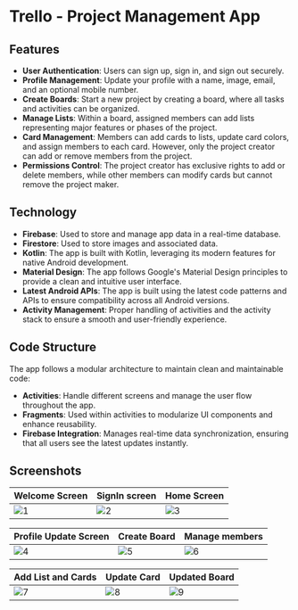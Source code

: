 # Trello - Project Management App

## Features
- **User Authentication**: Users can sign up, sign in, and sign out securely.
- **Profile Management**: Update your profile with a name, image, email, and an optional mobile number.
- **Create Boards**: Start a new project by creating a board, where all tasks and activities can be organized.
- **Manage Lists**: Within a board, assigned members can add lists representing major features or phases of the project.
- **Card Management**: Members can add cards to lists, update card colors, and assign members to each card. However, only the project creator can add or remove members from the project.
- **Permissions Control**: The project creator has exclusive rights to add or delete members, while other members can modify cards but cannot remove the project maker.

## Technology
- **Firebase**: Used to store and manage app data in a real-time database.
- **Firestore**: Used to store images and associated data.
- **Kotlin**: The app is built with Kotlin, leveraging its modern features for native Android development.
- **Material Design**: The app follows Google's Material Design principles to provide a clean and intuitive user interface.
- **Latest Android APIs**: The app is built using the latest code patterns and APIs to ensure compatibility across all Android versions.
- **Activity Management**: Proper handling of activities and the activity stack to ensure a smooth and user-friendly experience.

## Code Structure
The app follows a modular architecture to maintain clean and maintainable code:
- **Activities**: Handle different screens and manage the user flow throughout the app.
- **Fragments**: Used within activities to modularize UI components and enhance reusability.
- **Firebase Integration**: Manages real-time data synchronization, ensuring that all users see the latest updates instantly.

## Screenshots

| Welcome Screen | SignIn screen | Home Screen |
|-------------|----------------|--------------------------|
| ![1](https://github.com/user-attachments/assets/ba32e6ea-46b4-4bd6-8c36-9fc57c35c806) | ![2](https://github.com/user-attachments/assets/950fa80a-0b80-49e7-a659-cec52deec590) | ![3](https://github.com/user-attachments/assets/30664eb3-38fb-4a99-8eec-17d154877fe1) |

| Profile Update Screen | Create Board | Manage members |
|----------------|-------------------|------------------|
| ![4](https://github.com/user-attachments/assets/c6538b0c-75db-49eb-8f32-8142eb86ef5b) | ![5](https://github.com/user-attachments/assets/ec8108fa-36f3-4cc5-bc18-eb73197b68a8) | ![6](https://github.com/user-attachments/assets/2703fb3f-3579-4325-806c-a73ec9eab672) |

| Add List and Cards | Update Card | Updated Board |
|----------------|-------------------|------------------|
| ![7](https://github.com/user-attachments/assets/b1785549-afed-49df-bd56-90e59cc8d9c0) | ![8](https://github.com/user-attachments/assets/6492883e-33db-47fa-9396-d1a85ea4f182) | ![9](https://github.com/user-attachments/assets/899da7d4-0bad-45dd-b3d0-ab26fc2a2522) |

